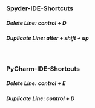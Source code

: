 ### Spyder-IDE-Shortcuts
##### Delete Line: control + D
##### Duplicate Line: alter + shift + up

&nbsp;

### PyCharm-IDE-Shortcuts
##### Delete Line: control + E
##### Duplicate Line: control + D


